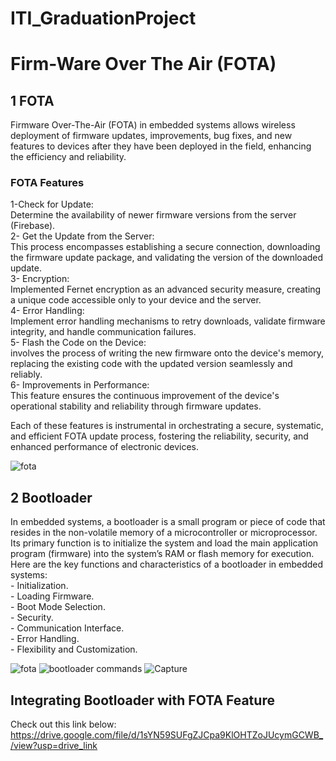 # ITI_GraduationProject 
# Firm-Ware Over The Air (FOTA)
## 1 FOTA
Firmware Over-The-Air (FOTA) in embedded systems allows wireless deployment of firmware updates, improvements, bug fixes, and new features to devices after they have been deployed in the field, enhancing the efficiency and reliability.
### FOTA Features
1-Check for Update:<br />
Determine the availability of newer firmware versions from the server (Firebase).<br />
2- Get the Update from the Server:<br />
This process encompasses establishing a secure connection, downloading the firmware update package, and validating the version of the downloaded update.<br />
3- Encryption:<br />
Implemented Fernet encryption as an advanced security measure, creating a unique code accessible only to your device and the server.<br />
4- Error Handling:<br /> 
Implement error handling mechanisms to retry downloads, validate firmware integrity, and handle communication failures.<br />
5- Flash the Code on the Device:<br /> 
involves the process of writing the new firmware onto the device's memory, replacing the existing code with the updated version seamlessly and reliably.<br /> 
6- Improvements in Performance:<br /> 
This feature ensures the continuous improvement of the device's operational stability and reliability through firmware updates.<br /> 

Each of these features is instrumental in orchestrating a secure, systematic, and efficient FOTA update process, fostering the reliability, security, and enhanced performance of electronic devices.<br /> 

![fota](https://github.com/AhmedIbrahim8/ITI_GraduationProject/assets/91912492/ce8a8d37-339d-4665-81f7-f9249d606f44)

## 2 Bootloader
In embedded systems, a bootloader is a small program or piece of code that resides in the non-volatile memory of a microcontroller or microprocessor. Its primary function is to initialize the system and load the main application program (firmware) into the system’s RAM or flash memory for execution. Here are the key functions and characteristics of a bootloader in embedded systems:<br />
           - Initialization.<br />
           - Loading Firmware.<br />
           - Boot Mode Selection.<br />
           - Security.<br />
           - Communication Interface.<br />
           - Error Handling.<br />
           - Flexibility and Customization.<br />

![fota](https://github.com/AhmedIbrahim8/ITI_GraduationProject/assets/91912492/b9e189b1-bc45-4374-b3a0-34120ab78ede)
![bootloader commands](https://github.com/AhmedIbrahim8/ITI_GraduationProject/assets/91912492/a9bee45b-05be-4efc-a2e9-fe5f18f672ea)
![Capture](https://github.com/AhmedIbrahim8/ITI_GraduationProject/assets/91912492/d55cc892-17e6-46ad-a0bb-8281ab037604)

## Integrating Bootloader with FOTA Feature
Check out this link below:<br />
https://drive.google.com/file/d/1sYN59SUFgZJCpa9KlOHTZoJUcymGCWB_/view?usp=drive_link



